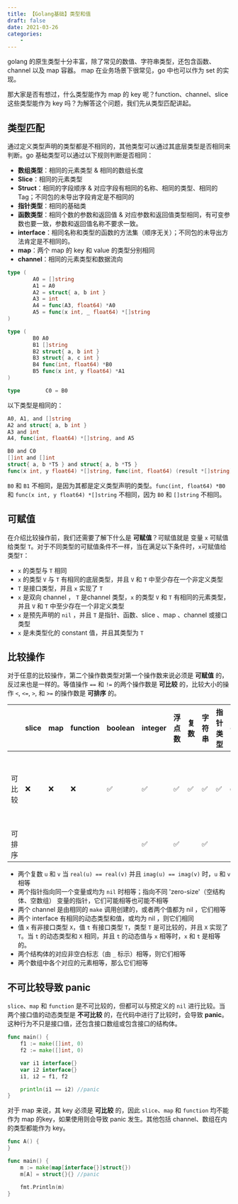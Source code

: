 ```yaml
---
title: 【Golang基础】类型和值
draft: false
date: 2021-03-26
categories: 
    - 
---
```


golang 的原生类型十分丰富，除了常见的数值、字符串类型，还包含函数、channel 以及 map 容器。 map 在业务场景下很常见，go 中也可以作为 set 的实现。

那大家是否有想过，什么类型能作为 map 的 key 呢？function、channel、slice 这些类型能作为 key 吗？为解答这个问题，我们先从类型匹配讲起。

## 类型匹配

通过定义类型声明的类型都是不相同的，其他类型可以通过其底层类型是否相同来判断。go 基础类型可以通过以下规则判断是否相同：
- **数组类型**：相同的元素类型 & 相同的数组长度
- **Slice**：相同的元素类型
- **Struct**：相同的字段顺序 & 对应字段有相同的名称、相同的类型、相同的Tag；不同包的未导出字段肯定是不相同的
- **指针类型**：相同的基础类
- **函数类型**：相同个数的参数和返回值 & 对应参数和返回值类型相同，有可变参数也要一致，参数和返回值名称不要求一致。
- **interface**：相同名称和类型的函数的方法集（顺序无关）；不同包的未导出方法肯定是不相同的。
- **map**：两个 map 的 key 和 value 的类型分别相同
- **channel**：相同的元素类型和数据流向

```go
type (
        A0 = []string
        A1 = A0
        A2 = struct{ a, b int }
        A3 = int
        A4 = func(A3, float64) *A0
        A5 = func(x int, _ float64) *[]string
)

type (
        B0 A0
        B1 []string
        B2 struct{ a, b int }
        B3 struct{ a, c int }
        B4 func(int, float64) *B0
        B5 func(x int, y float64) *A1
)

type        C0 = B0
```

以下类型是相同的：

```go
A0, A1, and []string
A2 and struct{ a, b int }
A3 and int
A4, func(int, float64) *[]string, and A5

B0 and C0
[]int and []int
struct{ a, b *T5 } and struct{ a, b *T5 }
func(x int, y float64) *[]string, func(int, float64) (result *[]string), and A5
```

`B0` 和 `B1` 不相同，是因为其都是定义类型声明的类型。`func(int, float64) *B0` 和 `func(x int, y float64) *[]string` 不相同，因为 `B0` 和 `[]string` 不相同。

## 可赋值

在介绍比较操作前，我们还需要了解下什么是 **可赋值**？可赋值就是 变量 `x` 可赋值给类型 `T`。对于不同类型的可赋值条件不一样，当在满足以下条件时，`x`可赋值给类型`T`：
- `x` 的类型与 `T` 相同
- `x` 的类型 `V` 与 `T` 有相同的底层类型，并且 `V` 和 `T` 中至少存在一个非定义类型
- `T` 是接口类型，并且 `x` 实现了 `T`
- `x` 是双向 channel ， `T` 是channel 类型，`x` 的类型 `V` 和 `T` 有相同的元素类型，并且 `V` 和 `T` 中至少存在一个非定义类型
- `x` 是预先声明的 `nil` ，并且 `T` 是指针、函数、slice 、map 、channel 或接口类型
- `x` 是未类型化的 constant 值，并且其类型为 `T`


## 比较操作

对于任意的比较操作，第二个操作数类型对第一个操作数来说必须是 **可赋值** 的，反过来也是一样的。等值操作 `==` 和 `!=` 的两个操作数是 **可比较** 的，比较大小的操作 `<`, `<=`, `>`, 和 `>=` 的操作数是 **可排序** 的。

|        | slice | map  | function | boolean | integer | 浮点数 | 复数 | 字符串 | 指针类型 | channel | interface | 结构体                  | 数组                  |
| :----- | :---- | :--- | :------- | :------ | :------ | :----- | :--- | :----- | :------- | :------ | :-------- | :---------------------- | :-------------------- |
| 可比较 | ❌     | ❌    | ❌        | ✅       | ✅       | ✅      | ✅    | ✅      | ✅        | ✅       | ✅（动态类型可比较时）         | ✅（字段都是可比较的时） | ✅(元素都是可比较的时) |
| 可排序 |       |      |          |         | ✅       | ✅      |      | ✅      |          |         |           |                         |                       |


- 两个复数 `u` 和 `v` 当 `real(u) == real(v)` 并且 `imag(u) == imag(v)` 时，`u` 和 `v` 相等
- 两个指针指向同一个变量或均为 `nil` 时相等；指向不同 'zero-size'（空结构体、空数组） 变量的指针，它们可能相等也可能不相等
- 两个 channel 是由相同的 `make` 调用创建的，或者两个值都为 nil ，它们相等
- 两个 interface 有相同的动态类型和值，或均为 nil ，则它们相同
- 值 `x` 有非接口类型 `X`，值 `t` 有接口类型 `T`，类型 `T` 是可比较的，并且 `X` 实现了 `T`。当 `t` 的动态类型和 `X` 相同，并且 `t` 的动态值与 `x` 相等时，`x` 和 `t` 是相等的。
- 两个结构体的对应非空白标志（由 `_` 标示）相等，则它们相等
- 两个数组中各个对应的元素相等，那么它们相等

## 不可比较导致 panic

`slice`、`map` 和 `function` 是不可比较的，但都可以与预定义的 `nil` 进行比较。当两个接口值的动态类型是 **不可比较** 的，在代码中进行了比较时，会导致 **panic**。这种行为不只是接口值，还包含接口数组或包含接口的结构体。

```go
func main() {
	f1 := make([]int, 0)
	f2 := make([]int, 0)

	var i1 interface{}
	var i2 interface{}
	i1, i2 = f1, f2

	println(i1 == i2) //panic
}
```

对于 map 来说，其 key 必须是 **可比较** 的，因此 `slice`、`map` 和 `function` 均不能作为 map 的key，如果使用则会导致 panic 发生。其他包括 channel、数组在内的类型都能作为 key。

```go
func A() {
}

func main() {
	m := make(map[interface{}]struct{})
	m[A] = struct{}{} //panic

	fmt.Println(m) 
}
```